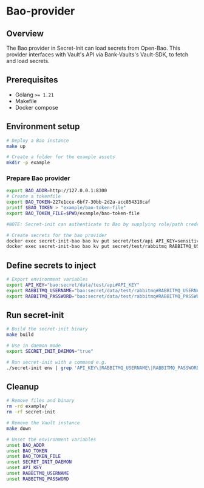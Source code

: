 # Bao-provider

## Overview

The Bao provider in Secret-Init can load secrets from Open-Bao. This provider interfaces with Vault's API via Bank-Vaults's Vault-SDK, to fetch and load secrets.

## Prerequisites

- Golang `>= 1.21`
- Makefile
- Docker compose

## Environment setup

```bash
# Deploy a Bao instance
make up
```

```bash
# Create a folder for the example assets
mkdir -p example
```

### Prepare Bao provider

```bash
export BAO_ADDR=http://127.0.0.1:8300
# Create a tokenfile
export BAO_TOKEN=227e1cce-6bf7-30bb-2d2a-acc854318caf
printf $BAO_TOKEN > "example/bao-token-file"
export BAO_TOKEN_FILE=$PWD/example/bao-token-file

#NOTE: Secret-init can authenticate to Bao by supplying role/path credentials.

# Create secrets for the bao provider
docker exec secret-init-bao bao kv put secret/test/api API_KEY=sensitiveApiKey
docker exec secret-init-bao bao kv put secret/test/rabbitmq RABBITMQ_USERNAME=rabbitmqUser RABBITMQ_PASSWORD=rabbitmqPassword
```

## Define secrets to inject

```bash
# Export environment variables
export API_KEY="bao:secret/data/test/api#API_KEY"
export RABBITMQ_USERNAME="bao:secret/data/test/rabbitmq#RABBITMQ_USERNAME"
export RABBITMQ_PASSWORD="bao:secret/data/test/rabbitmq#RABBITMQ_PASSWORD"
```

## Run secret-init

```bash
# Build the secret-init binary
make build

# Use in daemon mode
export SECRET_INIT_DAEMON="true"

# Run secret-init with a command e.g.
./secret-init env | grep 'API_KEY\|RABBITMQ_USERNAME\|RABBITMQ_PASSWORD'
```

## Cleanup

```bash
# Remove files and binary
rm -rd example/
rm -rf secret-init

# Remove the Vault instance
make down

# Unset the environment variables
unset BAO_ADDR
unset BAO_TOKEN
unset BAO_TOKEN_FILE
unset SECRET_INIT_DAEMON
unset API_KEY
unset RABBITMQ_USERNAME
unset RABBITMQ_PASSWORD
```
